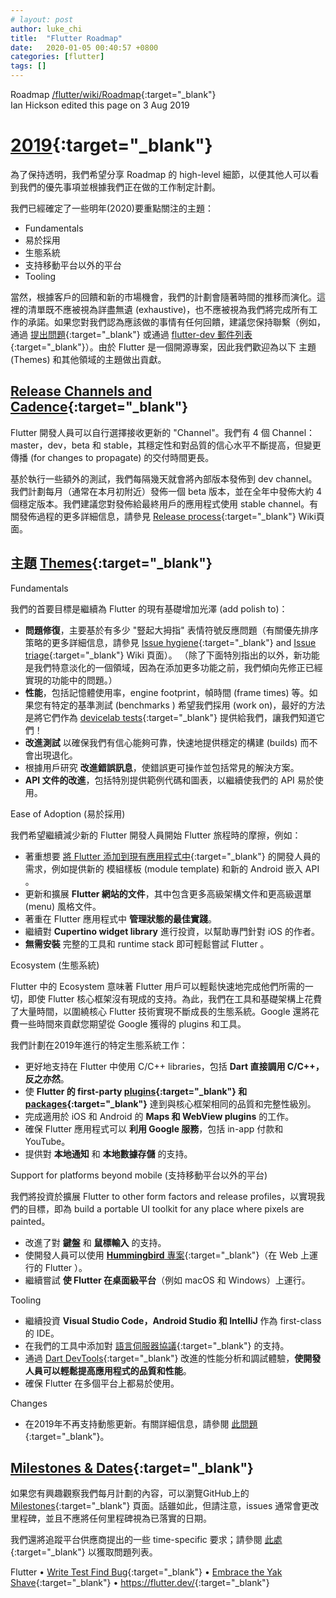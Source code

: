 ```yaml
---
# layout: post
author: luke_chi
title:  "Flutter Roadmap"
date:   2020-01-05 00:40:57 +0800
categories: [flutter]
tags: []
---
```


Roadmap [/flutter/wiki/Roadmap](https://github.com/flutter/flutter/wiki/Roadmap){:target="_blank"}<br>
Ian Hickson edited this page on 3 Aug 2019


# [2019](https://github.com/flutter/flutter/wiki/Roadmap#2019){:target="_blank"}

為了保持透明，我們希望分享 Roadmap 的 high-level 細節，以便其他人可以看到我們的優先事項並根據我們正在做的工作制定計劃。

我們已經確定了一些明年(2020)要重點關注的主題：

* Fundamentals
* 易於採用
* 生態系統
* 支持移動平台以外的平台
* Tooling

當然，根據客戶的回饋和新的市場機會，我們的計劃會隨著時間的推移而演化。這裡的清單既不應被視為詳盡無遺 (exhaustive)，也不應被視為我們將完成所有工作的承諾。如果您對我們認為應該做的事情有任何回饋，建議您保持聯繫（例如，通過 [提出問題](https://github.com/flutter/flutter/issues/new/choose){:target="_blank"} 或通過 [flutter-dev 郵件列表](https://groups.google.com/forum/#!forum/flutter-dev){:target="_blank"}）。由於 Flutter 是一個開源專案，因此我們歡迎為以下 主題 (Themes) 和其他領域的主題做出貢獻。

## [Release Channels and Cadence](https://github.com/flutter/flutter/wiki/Roadmap#release-channels-and-cadence){:target="_blank"}

 Flutter 開發人員可以自行選擇接收更新的 "Channel"。我們有 4 個 Channel：master，dev，beta 和 stable，其穩定性和對品質的信心水平不斷提高，但變更傳播 (for changes to propagate) 的交付時間更長。

基於執行一些額外的測試，我們每隔幾天就會將內部版本發佈到 dev channel。我們計劃每月（通常在本月初附近）發佈一個 beta 版本，並在全年中發佈大約 4 個穩定版本。我們建議您對發佈給最終用戶的應用程式使用 stable channel。有關發佈過程的更多詳細信息，請參見 [Release process](https://github.com/flutter/flutter/wiki/Release-process){:target="_blank"} Wiki頁面。

## 主題 [Themes](https://github.com/flutter/flutter/wiki/Roadmap#themes){:target="_blank"}

Fundamentals

我們的首要目標是繼續為 Flutter 的現有基礎增加光澤 (add polish to)：

* **問題修復**，主要基於有多少 "豎起大拇指" 表情符號反應問題（有關優先排序策略的更多詳細信息，請參見 [Issue hygiene](https://github.com/flutter/flutter/wiki/Issue-hygiene){:target="_blank"} and [Issue triage](https://github.com/flutter/flutter/wiki/Triage){:target="_blank"} Wiki 頁面）。 （除了下面特別指出的以外，新功能是我們特意淡化的一個領域，因為在添加更多功能之前，我們傾向先修正已經實現的功能中的問題。）
* **性能**，包括記憶體使用率，engine footprint，幀時間 (frame times) 等。如果您有特定的基準測試 (benchmarks ) 希望我們採用 (work on)，最好的方法是將它們作為 [devicelab tests](https://github.com/flutter/flutter/tree/master/dev/devicelab){:target="_blank"} 提供給我們，讓我們知道它們！
* **改進測試** 以確保我們有信心能夠可靠，快速地提供穩定的構建 (builds) 而不會出現退化。
* 根據用戶研究 **改進錯誤訊息**，使錯誤更可操作並包括常見的解決方案。
* **API 文件的改進**，包括特別提供範例代碼和圖表，以繼續使我們的 API 易於使用。

Ease of Adoption (易於採用)

我們希望繼續減少新的 Flutter 開發人員開始 Flutter 旅程時的摩擦，例如：

* 著重想要 [將 Flutter 添加到現有應用程式中](https://flutter.dev/docs/development/add-to-app){:target="_blank"} 的開發人員的需求，例如提供新的 模組樣板 (module template) 和新的 Android 嵌入 API 。
* 更新和擴展 **Flutter 網站的文件**，其中包含更多高級架構文件和更高級選單 (menu) 風格文件。
* 著重在 Flutter 應用程式中 **管理狀態的最佳實踐**。
* 繼續對 **Cupertino widget library** 進行投資，以幫助專門針對 iOS 的作者。
* **無需安裝** 完整的工具和 runtime stack 即可輕鬆嘗試 Flutter 。

Ecosystem (生態系統)

 Flutter 中的 Ecosystem 意味著 Flutter 用戶可以輕鬆快速地完成他們所需的一切，即使 Flutter 核心框架沒有現成的支持。為此，我們在工具和基礎架構上花費了大量時間，以圍繞核心 Flutter 技術實現不斷成長的生態系統。Google 還將花費一些時間來貢獻您期望從 Google 獲得的 plugins 和工具。

我們計劃在2019年進行的特定生態系統工作：

* 更好地支持在 Flutter 中使用 C/C++ libraries，包括 **Dart 直接調用 C/C++，反之亦然**。
* 使 **Flutter 的 first-party [plugins](https://github.com/flutter/plugins/tree/master/packages){:target="_blank"} 和 [packages](https://github.com/flutter/packages/tree/master/packages){:target="_blank"}** 達到與核心框架相同的品質和完整性級別。
* 完成適用於 iOS 和 Android 的 **Maps 和 WebView plugins** 的工作。
* 確保 Flutter 應用程式可以 **利用 Google 服務**，包括 in-app 付款和 YouTube。
* 提供對 **本地通知** 和 **本地數據存儲** 的支持。

Support for platforms beyond mobile (支持移動平台以外的平台)

我們將投資於擴展 Flutter to other form factors and release profiles，以實現我們的目標，即為 build a portable UI toolkit for any place where pixels are painted。

* 改進了對 **鍵盤** 和 **鼠標輸入** 的支持。
* 使開發人員可以使用 [**Hummingbird** 專案](https://medium.com/flutter/hummingbird-building-flutter-for-the-web-e687c2a023a8?){:target="_blank"}（在 Web 上運行的 Flutter ）。
* 繼續嘗試 **使 Flutter 在桌面級平台**（例如 macOS 和 Windows）上運行。

Tooling

* 繼續投資 **Visual Studio Code，Android Studio 和 IntelliJ** 作為 first-class 的 IDE。
* 在我們的工具中添加對 [語言伺服器協議](https://langserver.org/){:target="_blank"} 的支持。
* 通過 [Dart DevTools](https://flutter.dev/docs/development/tools/devtools/overview){:target="_blank"} 改進的性能分析和調試體驗，**使開發人員可以輕鬆提高應用程式的品質和性能**。
* 確保 Flutter 在多個平台上都易於使用。

Changes

* 在2019年不再支持動態更新。有關詳細信息，請參閱 [此問題](https://github.com/flutter/flutter/issues/14330#issuecomment-485565194){:target="_blank"}。

## [Milestones & Dates](https://github.com/flutter/flutter/wiki/Roadmap#milestones--dates){:target="_blank"}

如果您有興趣觀察我們每月計劃的內容，可以瀏覽GitHub上的 [Milestones](https://github.com/flutter/flutter/milestones?direction=asc&sort=due_date&state=open){:target="_blank"} 頁面。話雖如此，但請注意，issues 通常會更改里程碑，並且不應將任何里程碑視為已落實的日期。

我們還將追蹤平台供應商提出的一些 time-specific 要求；請參閱 [此處](https://github.com/flutter/flutter/wiki/Flutter-Critical-Requirement-Dates){:target="_blank"} 以獲取問題列表。

 Flutter • [Write Test Find Bug](https://github.com/flutter/flutter/wiki/Style-guide-for-Flutter-repo#write-test-find-bug){:target="_blank"} • [Embrace the Yak Shave](https://github.com/flutter/flutter/wiki/Style-guide-for-Flutter-repo#lazy-programming){:target="_blank"} • <https://flutter.dev/>{:target="_blank"}
